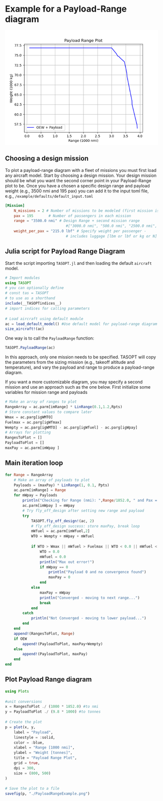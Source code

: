 # Example for a Payload-Range diagram

![PayloadRangePlot](../assets/PayloadRangeExample.png)

## Choosing a design mission

To plot a payload-range diagram with a fleet of missions you must first load any aircraft model. Start by choosing a design mission. Your design mission should be what you want the second corner point in your Payload-Range plot to be. Once you have a chosen a specific design range and payload weight (e.g., 3500 nmi and 195 pax) you can add it to the input toml file, e.g., `/example/defaults/default_input.toml`

```toml
[Mission]
    N_missions = 2 # Number of missions to be modeled (first mission is the design mission)
    pax = 195       # Number of passengers in each mission
    range = "3500.0 nmi" # Design Range + second mission range
                            #["3000.0 nmi", "500.0 nmi", "2500.0 nmi", "3550.0 nmi", "3734.0 nmi"] # Design Range + second mission range
    weight_per_pax = "215.0 lbf" # Specify weight per passenger - 
                            # includes luggage [lbm or lbf or kg or N] 
```

## Julia script for Payload Range Diagram

Start the script importing `TASOPT.jl` and then loading the default `aircraft` model.

```julia
# Import modules
using TASOPT
# you can optionally define
# const tas = TASOPT 
# to use as a shorthand
include(__TASOPTindices__)
# import indices for calling parameters

# Load aircraft using default module
ac = load_default_model() #Use default model for payload-range diagram
size_aircraft!(ac)
```

One way is to call the `PayloadRange` function:

```julia
TASOPT.PayloadRange(ac)
```
In this approach, only one mission needs to be specified. TASOPT will copy the parameters from the sizing mission (e.g., takeoff altitude and temperature), and vary the payload and range to produce a payload-range diagram. 

If you want a more customizable diagram, you may specify a second mission and use an approach such as the one below. First initialize some variables for mission range and payloads

```julia
# Make an array of ranges to plot
RangeArray = ac.parm[imRange] * LinRange(0.1,1.2,Rpts)
# Store constant values to compare later
Wmax = ac.parg[igWMTO]
Fuelmax = ac.parg[igWfmax]
Wempty = ac.parg[igWMTO] - ac.parg[igWfuel] - ac.parg[igWpay]
# Arrays for plotting
RangesToPlot = []
PayloadToPlot = []
maxPay = ac.parm[imWpay ]
```

## Main iteration loop

```julia
for Range = RangeArray
    # Make an array of payloads to plot
    Payloads = (maxPay) * LinRange(1, 0.1, Ppts)
    ac.parm[imRange] = Range
    for mWpay = Payloads
        println("Checking for Range (nmi): ",Range/1852.0, " and Pax = ", mWpay/(215*4.44822))
        ac.parm[imWpay ] = mWpay
        # Try fly_off_design after setting new range and payload
        try
            TASOPT.fly_off_design!(ac, 2)
            # fly_off_design success: store maxPay, break loop
            mWfuel = ac.parm[imWfuel,2]
            WTO = Wempty + mWpay + mWfuel

            if WTO > Wmax || mWfuel > Fuelmax || WTO < 0.0 || mWfuel < 0.0 
                WTO = 0.0
                mWfuel = 0.0
                println("Max out error!")
                if mWpay == 0
                    println("Payload 0 and no convergence found")
                    maxPay = 0
                end
            else
                maxPay = mWpay
                println("Converged - moving to next range...")
                break
            end     
        catch
            println("Not Converged - moving to lower payload...")      
        end
    end
    append!(RangesToPlot, Range)
    if OEW
        append!(PayloadToPlot, maxPay+Wempty)
    else
        append!(PayloadToPlot, maxPay)
    end
end
```

## Plot Payload Range diagram

```julia
using Plots

#unit conversions
x = RangesToPlot ./ (1000 * 1852.0) #to nmi
y = PayloadToPlot ./ (9.8 * 1000) #to tonnes

# Create the plot
p = plot(x, y,
    label = "Payload",
    linestyle = :solid, 
    color = :blue,
    xlabel = "Range [1000 nmi]",
    ylabel = "Weight [tonnes]",
    title = "Payload Range Plot",
    grid = true,
    dpi = 300,
    size = (800, 500)
)

# Save the plot to a file
savefig(p, "./PayloadRangeExample.png")

```
